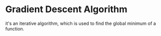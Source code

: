 # Gradient Descent Algorithm
it's an iterative algorithm, which is used to find the global minimum of a function.
